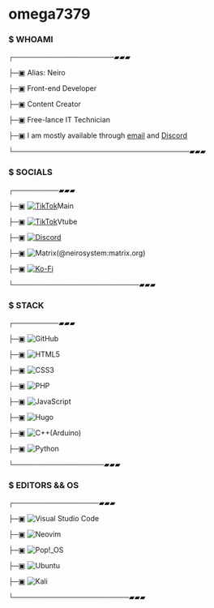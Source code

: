 # omega7379

### $ WHOAMI

┌────────────────────▰▰▰


├─▣ Alias: Neiro

├─▣ Front-end Developer

├─▣ Content Creator

├─▣ Free-lance IT Technician

├─▣ I am mostly available through [email](neirosystem@aol.com) and [Discord](https://discord.gg/aTHfjzNgT)


└───────────────────────────────────▰▰▰

### $ SOCIALS

┌─────────▰▰▰

├─▣ [![TikTok](https://img.shields.io/badge/TikTok-%23000000.svg?style=for-the-badge&logo=TikTok&logoColor=white)](https://www.tiktok.com/@marveljoe727)Main 

├─▣ [![TikTok](https://img.shields.io/badge/TikTok-%23000000.svg?style=for-the-badge&logo=TikTok&logoColor=white)](https://www.tiktok.com/@vtuberneiro)Vtube 

├─▣ [![Discord](https://img.shields.io/badge/Discord-%237289DA.svg?style=for-the-badge&logo=discord&logoColor=white)](https://discord.gg/AaTHfjzNgT)

├─▣ ![Matrix](https://img.shields.io/badge/Element-0DBD8B?style=for-the-badge&logo=element&logoColor=white)(@neirosystem:matrix.org)

├─▣ [![Ko-Fi](https://img.shields.io/badge/Ko--fi-F16061?style=for-the-badge&logo=ko-fi&logoColor=white)](https://ko-fi.com/neirosystem)

└─────────────────────────▰▰▰

### $ STACK

┌─────────▰▰▰

├─▣ ![GitHub](https://img.shields.io/badge/github-%23121011.svg?style=for-the-badge&logo=github&logoColor=white)

├─▣ ![HTML5](https://img.shields.io/badge/html5-%23E34F26.svg?style=for-the-badge&logo=html5&logoColor=white)

├─▣ ![CSS3](https://img.shields.io/badge/css3-%231572B6.svg?style=for-the-badge&logo=css3&logoColor=white)

├─▣ ![PHP](https://img.shields.io/badge/php-%23777BB4.svg?style=for-the-badge&logo=php&logoColor=white)

├─▣ ![JavaScript](https://img.shields.io/badge/javascript-%23323330.svg?style=for-the-badge&logo=javascript&logoColor=%23F7DF1E)

├─▣ ![Hugo](https://img.shields.io/badge/Hugo-black.svg?style=for-the-badge&logo=Hugo)

├─▣ ![C++](https://img.shields.io/badge/c++-%2300599C.svg?style=for-the-badge&logo=c%2B%2B&logoColor=white)(Arduino)

├─▣ ![Python](https://img.shields.io/badge/python-3670A0?style=for-the-badge&logo=python&logoColor=ffdd54) 

└──────────────────▰▰▰

### $ EDITORS && OS

┌─────────────────▰▰▰

├─▣ ![Visual Studio Code](https://img.shields.io/badge/Visual%20Studio%20Code-0078d7.svg?style=for-the-badge&logo=visual-studio-code&logoColor=white)

├─▣ ![Neovim](https://img.shields.io/badge/NeoVim-%2357A143.svg?&style=for-the-badge&logo=neovim&logoColor=white)

├─▣ ![Pop!\_OS](https://img.shields.io/badge/Pop!_OS-48B9C7?style=for-the-badge&logo=Pop!_OS&logoColor=white)

├─▣ ![Ubuntu](https://img.shields.io/badge/Ubuntu-E95420?style=for-the-badge&logo=ubuntu&logoColor=white)

├─▣ ![Kali](https://img.shields.io/badge/Kali-268BEE?style=for-the-badge&logo=kalilinux&logoColor=white)

└───────────────────────▰▰▰
